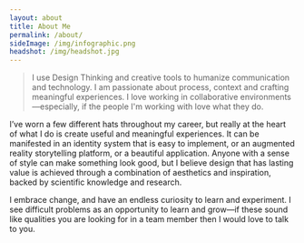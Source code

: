 ```yaml
---
layout: about
title: About Me
permalink: /about/
sideImage: /img/infographic.png
headshot: /img/headshot.jpg
---
```


>I use Design Thinking and creative tools to humanize communication and technology. I am passionate about process, context and crafting meaningful experiences. I love working in collaborative environments—especially, if the people I'm working with love what they do.

I’ve worn a few different hats throughout my career, but really at the heart of what I do is create useful and meaningful experiences. It can be manifested in an identity system that is easy to implement, or an augmented reality storytelling platform, or a beautiful application. Anyone with a sense of style can make something look good, but I believe design that has lasting value is achieved through a combination of aesthetics and inspiration, backed by scientific knowledge and research.

I embrace change, and have an endless curiosity to learn and experiment. I see difficult problems as an opportunity to learn and grow—if these sound like qualities you are looking for in a team member then I would love to talk to you.

